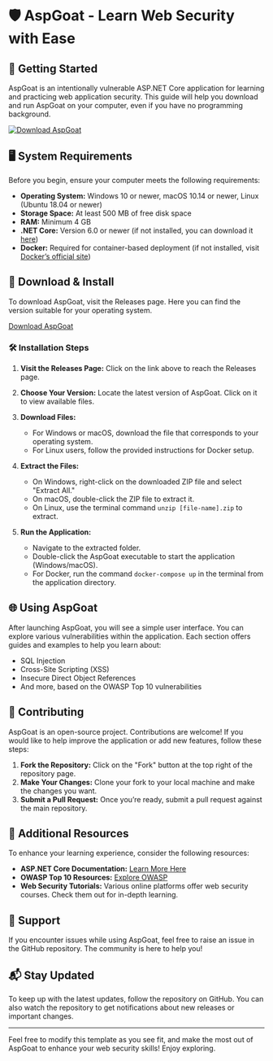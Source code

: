 # 🛡️ AspGoat - Learn Web Security with Ease

## 🚀 Getting Started

AspGoat is an intentionally vulnerable ASP.NET Core application for learning and practicing web application security. This guide will help you download and run AspGoat on your computer, even if you have no programming background.

[![Download AspGoat](https://img.shields.io/badge/Download-AspGoat-blue.svg)](https://github.com/mudassiralladatkhan/AspGoat/releases)

## 🖥️ System Requirements

Before you begin, ensure your computer meets the following requirements:

- **Operating System:** Windows 10 or newer, macOS 10.14 or newer, Linux (Ubuntu 18.04 or newer)
- **Storage Space:** At least 500 MB of free disk space
- **RAM:** Minimum 4 GB
- **.NET Core:** Version 6.0 or newer (if not installed, you can download it [here](https://dotnet.microsoft.com/download))
- **Docker:** Required for container-based deployment (if not installed, visit [Docker’s official site](https://www.docker.com/get-started))

## 💾 Download & Install

To download AspGoat, visit the Releases page. Here you can find the version suitable for your operating system.

[Download AspGoat](https://github.com/mudassiralladatkhan/AspGoat/releases)

### 🛠️ Installation Steps

1. **Visit the Releases Page:** Click on the link above to reach the Releases page.

2. **Choose Your Version:** Locate the latest version of AspGoat. Click on it to view available files.

3. **Download Files:**
   - For Windows or macOS, download the file that corresponds to your operating system.
   - For Linux users, follow the provided instructions for Docker setup.

4. **Extract the Files:**
   - On Windows, right-click on the downloaded ZIP file and select "Extract All."
   - On macOS, double-click the ZIP file to extract it.
   - On Linux, use the terminal command `unzip [file-name].zip` to extract.

5. **Run the Application:**
   - Navigate to the extracted folder.
   - Double-click the AspGoat executable to start the application (Windows/macOS).
   - For Docker, run the command `docker-compose up` in the terminal from the application directory.

## 🌐 Using AspGoat

After launching AspGoat, you will see a simple user interface. You can explore various vulnerabilities within the application. Each section offers guides and examples to help you learn about:

- SQL Injection
- Cross-Site Scripting (XSS)
- Insecure Direct Object References
- And more, based on the OWASP Top 10 vulnerabilities

## 🤝 Contributing

AspGoat is an open-source project. Contributions are welcome! If you would like to help improve the application or add new features, follow these steps:

1. **Fork the Repository:** Click on the "Fork" button at the top right of the repository page.
2. **Make Your Changes:** Clone your fork to your local machine and make the changes you want.
3. **Submit a Pull Request:** Once you’re ready, submit a pull request against the main repository.

## 📝 Additional Resources

To enhance your learning experience, consider the following resources:

- **ASP.NET Core Documentation:** [Learn More Here](https://docs.microsoft.com/en-us/aspnet/core/?view=aspnetcore-6.0)
- **OWASP Top 10 Resources:** [Explore OWASP](https://owasp.org/www-project-top-ten/)
- **Web Security Tutorials:** Various online platforms offer web security courses. Check them out for in-depth learning.

## 💬 Support

If you encounter issues while using AspGoat, feel free to raise an issue in the GitHub repository. The community is here to help you!

## 📬 Stay Updated

To keep up with the latest updates, follow the repository on GitHub. You can also watch the repository to get notifications about new releases or important changes.

---

Feel free to modify this template as you see fit, and make the most out of AspGoat to enhance your web security skills! Enjoy exploring.